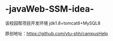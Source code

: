 # -javaWeb-SSM-idea-

该校园帮项目开发环境 jdk1.8+tomcat8+MySQL8


原创地址：https://github.com/ytu-shh/campusHelp
